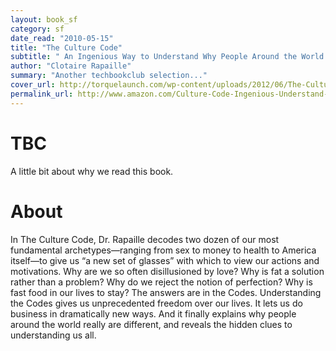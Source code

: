 ```yaml
---
layout: book_sf
category: sf
date_read: "2010-05-15"
title: "The Culture Code"
subtitle: " An Ingenious Way to Understand Why People Around the World Live and Buy as They Do"
author: "Clotaire Rapaille"
summary: "Another techbookclub selection..."
cover_url: http://torquelaunch.com/wp-content/uploads/2012/06/The-Culture-Code.png
permalink_url: http://www.amazon.com/Culture-Code-Ingenious-Understand-People/dp/0767920570/
---
```


# TBC
A little bit about why we read this book.

# About
In The Culture Code, Dr. Rapaille decodes two dozen of our most fundamental archetypes—ranging from sex to money to health to America itself—to give us “a new set of glasses” with which to view our actions and motivations. Why are we so often disillusioned by love? Why is fat a solution rather than a problem? Why do we reject the notion of perfection? Why is fast food in our lives to stay? The answers are in the Codes. Understanding the Codes gives us unprecedented freedom over our lives. It lets us do business in dramatically new ways. And it finally explains why people around the world really are different, and reveals the hidden clues to understanding us all.
